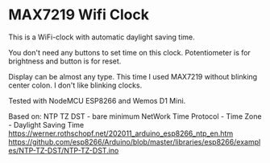 # MAX7219 Wifi Clock

This is a WiFi-clock with automatic daylight saving time.

You don't need any buttons to set time on this clock. Potentiometer is for brightness and button is for reset.

Display can be almost any type. This time I used MAX7219 without blinking center colon. I don't like blinking clocks.

Tested with NodeMCU ESP8266 and Wemos D1 Mini.

Based on: NTP TZ DST - bare minimum
NetWork Time Protocol - Time Zone - Daylight Saving Time
https://werner.rothschopf.net/202011_arduino_esp8266_ntp_en.htm
https://github.com/esp8266/Arduino/blob/master/libraries/esp8266/examples/NTP-TZ-DST/NTP-TZ-DST.ino
